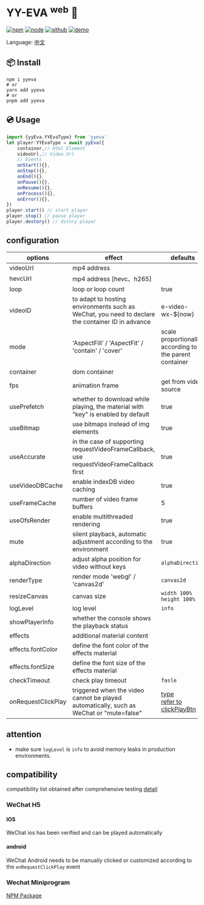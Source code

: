 # YY-EVA <sup>web</sup> 🎁
<a href="https://www.npmjs.com/package/yyeva"><img src="https://img.shields.io/npm/v/yyeva.svg" alt="npm"></a>
<a href="https://emp2.netlify.app"><img src="https://img.shields.io/node/v/yyeva.svg" alt="node"></a>
<a href="https://github.com/yylive/YYEVA-Web"><img src="https://img.shields.io/badge/github-YYEVA-blue" alt="github"></a>
<a href="https://yyeva.netlify.app/"><img src="https://img.shields.io/badge/demo-YYEVA-black" alt="demo"></a>

Language: [中文](./README.md)

## 📦 Install
```shell
npm i yyeva
# or
yarn add yyeva
# or
pnpm add yyeva
```
## 💿 Usage
```typescript
import {yyEva,YYEvaType} from 'yyeva'
let player:YYEvaType = await yyEva({
	container,// Html Element
	videoUrl,// Video Url
	// Events
	onStart(){},
	onStop(){},
	onEnd(){},
	onPause(){},
	onResume(){},
	onProcess(){},
	onError(){},
})
player.start() // start player
player.stop() // pause player
player.destory() // dstory player
```
## configuration
| options            | effect     | defaults    |required|
|---------------|--------|--------|--------|
|videoUrl|mp4 address||*|
|hevcUrl|mp4 address [hevc、h265]|||
|loop|loop or loop count |true||
|videoID|to adapt to hosting environments such as WeChat, you need to declare the container ID in advance|e-video-wx-${now}||
|mode|'AspectFill' / 'AspectFit' / 'contain' / 'cover'|scale proportionally according to the parent container||
|container|dom container||*|
|fps|animation frame|get from video source||
|usePrefetch|whether to download while playing, the material with "key" is enabled by default|true||
|useBitmap|use bitmaps instead of img elements|true||
|useAccurate|in the case of supporting requestVideoFrameCallback, use requestVideoFrameCallback first|true||
|useVideoDBCache|enable indexDB video caching|true||
|useFrameCache|number of video frame buffers|5||
|useOfsRender|enable multithreaded rendering|true||
|mute|silent playback, automatic adjustment according to the environment|true||
|alphaDirection|adjust alpha position for video without keys|`alphaDirection`||
|renderType|render mode 'webgl' / 'canvas2d'|`canvas2d`||
|resizeCanvas|canvas size|`width 100%` `height 100%`||
|logLevel|log level|`info`||
|showPlayerInfo|whether the console shows the playback status|||
|effects|additional material content|||
|effects.fontColor|define the font color of the effects material|||
|effects.fontSize|define the font size of the effects material|||
|checkTimeout|check play timeout|`fasle`||
|onRequestClickPlay|triggered when the video cannot be played automatically, such as WeChat or "mute=false"|[type](https://github.com/yylive/YYEVA-Web/blob/main/packages/yyeva/src/type/mix.ts#L173) </br> [refer to clickPlayBtn](https://github.com/yylive/YYEVA-Web/blob/main/packages/yyeva/src/helper/polyfill.ts#L39)||

## attention
+ make sure `logLevel` is `info` to avoid memory leaks in production environments.

## compatibility
compatibility list obtained after comprehensive testing [detail](https://github.com/yylive/YYEVA-Web/blob/main/docs/device.en.md)
### WeChat H5
#### IOS
WeChat ios has been verified and can be played automatically
#### android
WeChat Android needs to be manually clicked or customized according to the `onRequestClickPlay` event

### Wechat Miniprogram 
[NPM Package](https://www.npmjs.com/package/yyeva-wechat)